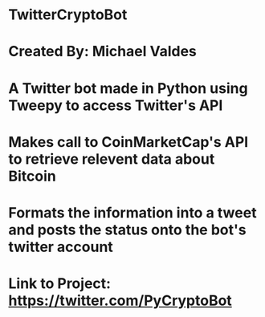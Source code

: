 # TwitterCryptoBot
# Created By: Michael Valdes
# A Twitter bot made in Python using Tweepy to access Twitter's API
# Makes call to CoinMarketCap's API to retrieve relevent data about Bitcoin
# Formats the information into a tweet and posts the status onto the bot's twitter account
# Link to Project: https://twitter.com/PyCryptoBot
